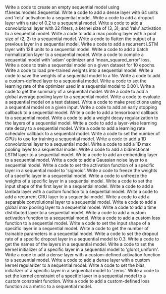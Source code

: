 Write a code to create an empty sequential model using tf.keras.models.Sequential.
Write a code to add a dense layer with 64 units and 'relu' activation to a sequential model.
Write a code to add a dropout layer with a rate of 0.2 to a sequential model.
Write a code to add a convolutional layer with 32 filters, a kernel size of (3, 3), and 'relu' activation to a sequential model.
Write a code to add a max pooling layer with a pool size of (2, 2) to a sequential model.
Write a code to flatten the output of a previous layer in a sequential model.
Write a code to add a recurrent LSTM layer with 128 units to a sequential model.
Write a code to add a batch normalization layer to a sequential model.
Write a code to compile a sequential model with 'adam' optimizer and 'mean_squared_error' loss.
Write a code to train a sequential model on a given dataset for 10 epochs.
Write a code to load pre-trained weights into a sequential model.
Write a code to save the weights of a sequential model to a file.
Write a code to add a custom-defined layer to a sequential model.
Write a code to set the learning rate of the optimizer used in a sequential model to 0.001.
Write a code to get the summary of a sequential model.
Write a code to add a global average pooling layer to a sequential model.
Write a code to evaluate a sequential model on a test dataset.
Write a code to make predictions using a sequential model on a given input.
Write a code to add an early stopping callback to a sequential model.
Write a code to add a tensorboard callback to a sequential model.
Write a code to add a weight decay regularization to the layers of a sequential model.
Write a code to add a layer-wise learning rate decay to a sequential model.
Write a code to add a learning rate scheduler callback to a sequential model.
Write a code to set the number of GPUs to use for training a sequential model.
Write a code to add a 1D convolutional layer to a sequential model.
Write a code to add a 1D max pooling layer to a sequential model.
Write a code to add a bidirectional LSTM layer to a sequential model.
Write a code to add an embedding layer to a sequential model.
Write a code to add a Gaussian noise layer to a sequential model.
Write a code to set the activation function of a specific layer in a sequential model to 'sigmoid'.
Write a code to freeze the weights of a specific layer in a sequential model.
Write a code to unfreeze the weights of a specific layer in a sequential model.
Write a code to set the input shape of the first layer in a sequential model.
Write a code to add a lambda layer with a custom function to a sequential model.
Write a code to add a recurrent GRU layer to a sequential model.
Write a code to add a separable convolutional layer to a sequential model.
Write a code to add a global max pooling layer to a sequential model.
Write a code to add a time distributed layer to a sequential model.
Write a code to add a custom activation function to a sequential model.
Write a code to add a custom loss function to a sequential model.
Write a code to set the input shape of a specific layer in a sequential model.
Write a code to get the number of trainable parameters in a sequential model.
Write a code to set the dropout rate of a specific dropout layer in a sequential model to 0.3.
Write a code to get the names of the layers in a sequential model.
Write a code to set the kernel initializer of a specific layer in a sequential model to 'glorot_uniform'.
Write a code to add a dense layer with a custom-defined activation function to a sequential model.
Write a code to add a dense layer with a custom kernel regularizer to a sequential model.
Write a code to set the bias initializer of a specific layer in a sequential model to 'zeros'.
Write a code to set the kernel constraint of a specific layer in a sequential model to a custom constraint function.
Write a code to add a custom-defined loss function as a metric to a sequential model.